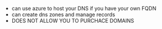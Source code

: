 - can use azure to host your DNS if you have your own FQDN
- can create dns zones and manage records
- DOES NOT ALLOW YOU TO PURCHACE DOMAINS